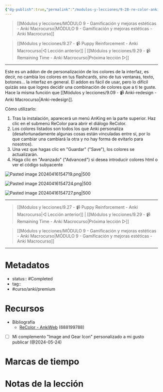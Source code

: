 ```yaml
---
{"dg-publish":true,"permalink":"/modulos-y-lecciones/9-28-re-color-anki-macrocurso/","noteIcon":"","updated":"2024-05-21T22:14:00.255+02:00"}
---
```



> [[Módulos y lecciones/MÓDULO 9 - Gamificación y mejoras estéticas - Anki Macrocurso\|MÓDULO 9 - Gamificación y mejoras estéticas - Anki Macrocurso]]

> [[Módulos y lecciones/9.27 - 📹 Puppy Reinforcement - Anki Macrocurso\|◁ Lección anterior]] | [[Módulos y lecciones/9.29 - 📹 Remaining Time - Anki Macrocurso\|Próxima lección ▷]]

---

Este es un addon de de personalización de los colores de la interfaz, es decir, no cambia los colores en tus flashcards, sino de tus ventanas, texto, botones... la interfaz en general. El addon es fácil de usar, pero lo difícil quizás sea que logres decidir una combinación de colores que a ti te guste. Hace la misma función que [[Módulos y lecciones/9.09 - 📹 Anki-redesign - Anki Macrocurso\|Anki-redesign]].

Cómo utilizarlo:

1. Tras la instalación, aparecerá un menú AnKing en la parte superior. Haz clic en el submenú ReColor para abrir el diálogo ReColor.
2. Los colores listados son todos los que Anki personaliza (desafortunadamente algunas cosas están vinculadas entre sí, por lo que cambiar una cambiará la otra y no hay forma de evitarlo para nosotros).
3. Una vez que hagas clic en "Guardar" ("Save"), los colores se actualizarán.
4. Haga clic en "Avanzado" ("Advanced") si desea introducir colores html o ver el código subyacente

![Pasted image 20240416154719.png|500](/img/user/ANEXOS/Pasted%20image%2020240416154719.png)

![Pasted image 20240416154724.png|500](/img/user/ANEXOS/Pasted%20image%2020240416154724.png)

![Pasted image 20240416154727.png|500](/img/user/ANEXOS/Pasted%20image%2020240416154727.png)

---

> [[Módulos y lecciones/9.27 - 📹 Puppy Reinforcement - Anki Macrocurso\|◁ Lección anterior]] | [[Módulos y lecciones/9.29 - 📹 Remaining Time - Anki Macrocurso\|Próxima lección ▷]]

> [[Módulos y lecciones/MÓDULO 9 - Gamificación y mejoras estéticas - Anki Macrocurso\|MÓDULO 9 - Gamificación y mejoras estéticas - Anki Macrocurso]]

---
# Metadatos
- status:: #Completed 
- tag:: 
- #curso/anki/premium

# Recursos
- Bibliografía
	- [ReColor - AnkiWeb](https://ankiweb.net/shared/info/688199788) (688199788)
- [ ] Mi complemento "Image and Gear Icon" personalizado a mi gusto publicar (@2024-05-24)

# Marcas de tiempo


# Notas de la lección
